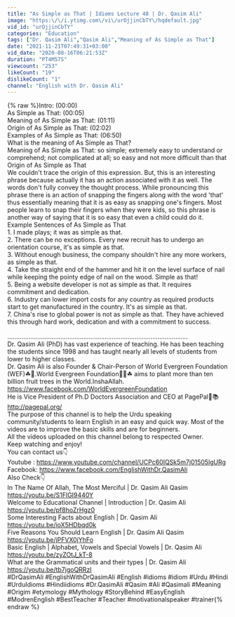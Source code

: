 ```yaml
---
title: "As Simple as That | Idioms Lecture 48 | Dr. Qasim Ali"
image: "https:\/\/i.ytimg.com\/vi\/urOjjinCbTY\/hqdefault.jpg"
vid_id: "urOjjinCbTY"
categories: "Education"
tags: ["Dr. Qasim Ali","Qasim Ali","Meaning of As Simple as That"]
date: "2021-11-21T07:49:31+03:00"
vid_date: "2020-08-16T06:21:53Z"
duration: "PT4M57S"
viewcount: "253"
likeCount: "19"
dislikeCount: "1"
channel: "English with Dr. Qasim Ali"
---
```

{% raw %}Intro: (00:00)<br />As Simple as That: (00:05)<br />Meaning of As Simple as That: (01:11)<br />Origin of As Simple as That: (02:02)<br />Examples of As Simple as That: (06:50)<br />What is the meaning of As Simple as That?<br />Meaning of As Simple as That: so simple; extremely easy to understand or comprehend; not complicated at all; so easy and not more difficult than that<br />Origin of As Simple as That<br />We couldn't trace the origin of this expression. But, this is an interesting phrase because actually it has an action associated with it as well. The words don't fully convey the thought process. While pronouncing this phrase there is an action of snapping the fingers along with the word 'that' thus essentially meaning that it is as easy as snapping one's fingers. Most people learn to snap their fingers when they were kids, so this phrase is another way of saying that it is so easy that even a child could do it. <br />Example Sentences of As Simple as That<br />1. I made plays; it was as simple as that.<br />2. There can be no exceptions. Every new recruit has to undergo an orientation course, it's as simple as that.<br />3. Without enough business, the company shouldn't hire any more workers, as simple as that.<br />4. Take the straight end of the hammer and hit it on the level surface of nail while keeping the pointy edge of nail on the wood. Simple as that!<br />5. Being a website developer is not as simple as that. It requires commitment and dedication. <br />6. Industry can lower import costs for any country as required products start to get manufactured in the country. It's as simple as that.<br />7. China's rise to global power is not as simple as that. They have achieved this through hard work, dedication and with a commitment to success.<br /><br />......................................................................................................<br />Dr. Qasim Ali (PhD) has vast experience of teaching. He has been teaching the students since 1998 and has taught nearly all levels of students from lower to higher classes.<br />Dr. Qasim Ali  is also Founder &amp; Chair-Person of World Evergreen Foundation (WEF)☘🌴.World Evergreen Foundation🌴🌳☘ aims to plant more than ten billion fruit trees in the World.InshaAllah.<br /><a rel="nofollow" target="blank" href="https://www.facebook.com/WorldEvergreenFoundation">https://www.facebook.com/WorldEvergreenFoundation</a><br />He is Vice President of Ph.D Doctors Association and CEO at PagePal📒📚  <a rel="nofollow" target="blank" href="http://pagepal.org/">http://pagepal.org/</a> <br />The purpose of this channel is to help the Urdu speaking community/students to learn English in an easy and quick way. Most of the videos are to improve the basic skills and are for beginners.<br />All the videos uploaded on this channel belong to respected Owner.<br />Keep watching and enjoy!<br />You can contact us👇<br />Youtube :   <a rel="nofollow" target="blank" href="https://www.youtube.com/channel/UCPc60IQSk5m7j01505lgURg">https://www.youtube.com/channel/UCPc60IQSk5m7j01505lgURg</a><br />Facebook:  <a rel="nofollow" target="blank" href="https://www.facebook.com/EnglishWithDr.QasimAli">https://www.facebook.com/EnglishWithDr.QasimAli</a><br />Also Check👇<br />In The Name Of Allah, The Most Merciful | Dr. Qasim Ali Qasim<br /><a rel="nofollow" target="blank" href="https://youtu.be/S1FIGI9440Y">https://youtu.be/S1FIGI9440Y</a><br />Welcome to Educational Channel | Introduction | Dr. Qasim Ali<br /><a rel="nofollow" target="blank" href="https://youtu.be/pf8hoZrHgz0">https://youtu.be/pf8hoZrHgz0</a><br />Some Interesting Facts about English | Dr. Qasim Ali<br /><a rel="nofollow" target="blank" href="https://youtu.be/ioX5HDbqd0k">https://youtu.be/ioX5HDbqd0k</a><br />Five Reasons You Should Learn English | Dr. Qasim Ali Qasim<br /><a rel="nofollow" target="blank" href="https://youtu.be/jPFVX0jYhFo">https://youtu.be/jPFVX0jYhFo</a><br />Basic English | Alphabet, Vowels and Special Vowels | Dr. Qasim Ali<br /><a rel="nofollow" target="blank" href="https://youtu.be/zyZOtJ_kT-8">https://youtu.be/zyZOtJ_kT-8</a><br />What are the Grammatical units and their types | Dr. Qasim Ali<br /><a rel="nofollow" target="blank" href="https://youtu.be/tb7jgoQRRzI">https://youtu.be/tb7jgoQRRzI</a> <br />#DrQasimAli #EnglishWithDrQasimAli #English #idioms #idiom #Urdu #Hindi #UrduIdioms #Hindiidioms #Dr.QasimAli #Qasim #Ali #Qasimali #Meaning #Origim #etymology #Mythology #StoryBehind #EasyEnglish #ModrenEnglish #BestTeacher #Teacher #motivationalspeaker #trainer{% endraw %}
